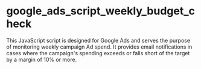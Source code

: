 # google_ads_script_weekly_budget_check
This JavaScript script is designed for Google Ads and serves the purpose of monitoring weekly campaign Ad spend. It provides email notifications in cases where the campaign's spending exceeds or falls short of the target by a margin of 10% or more.
